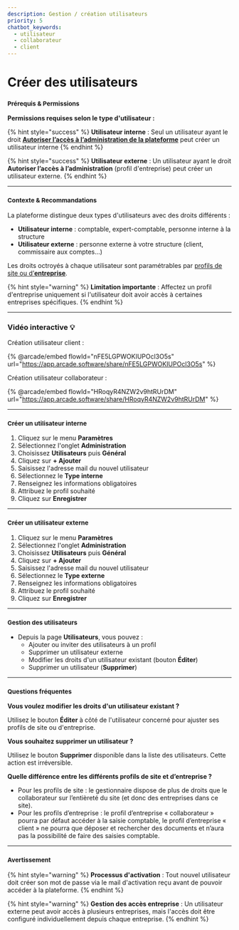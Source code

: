 ```yaml
---
description: Gestion / création utilisateurs 
priority: 5
chatbot_keywords: 
  - utilisateur
  - collaborateur
  - client
---
```


# Créer des utilisateurs

### <sup>**Prérequis & Permissions**</sup>

**Permissions requises selon le type d'utilisateur :**

{% hint style="success" %}
**Utilisateur interne** : Seul un utilisateur ayant le droit [**Autoriser l’accès à l’administration de la plateforme**](detail-des-droits.md) peut créer un utilisateur interne
{% endhint %}

{% hint style="success" %}
**Utilisateur externe** : Un utilisateur ayant le droit **Autoriser l’accès à l’administration** (profil d'entreprise) peut créer un utilisateur externe.
{% endhint %}

***

### <sup>**Contexte & Recommandations**</sup>

La plateforme distingue deux types d'utilisateurs avec des droits différents :

* **Utilisateur interne** : comptable, expert-comptable, personne interne à la structure
* **Utilisateur externe** : personne externe à votre structure (client, commissaire aux comptes...)

Les droits octroyés à chaque utilisateur sont paramétrables par [profils de site ou d’**entreprise**](gerer-les-profils-de-droits.md).

{% hint style="warning" %}
**Limitation importante** : Affectez un profil d'entreprise uniquement si l'utilisateur doit avoir accès à certaines entreprises spécifiques.
{% endhint %}

***

### Vidéo interactive :bulb:

Création utilisateur client  :

{% @arcade/embed flowId="nFE5LGPWOKIUPOcl3O5s" url="https://app.arcade.software/share/nFE5LGPWOKIUPOcl3O5s" %}

Création utilisateur collaborateur :&#x20;

{% @arcade/embed flowId="HRoqyR4NZW2v9htRUrDM" url="https://app.arcade.software/share/HRoqyR4NZW2v9htRUrDM" %}

***

### <sup>**Créer un utilisateur interne**</sup>

1. Cliquez sur le menu **Paramètres**
2. Sélectionnez l'onglet **Administration**
3. Choisissez **Utilisateurs** puis **Général**
4. Cliquez sur **+ Ajouter**
5. Saisissez l'adresse mail du nouvel utilisateur
6. Sélectionnez le **Type interne**
7. Renseignez les informations obligatoires
8. Attribuez le profil souhaité
9. Cliquez sur **Enregistrer**

***

### <sup>**Créer un utilisateur externe**</sup>

1. Cliquez sur le menu **Paramètres**
2. Sélectionnez l'onglet **Administration**
3. Choisissez **Utilisateurs** puis **Général**
4. Cliquez sur **+ Ajouter**
5. Saisissez l'adresse mail du nouvel utilisateur
6. Sélectionnez le **Type externe**
7. Renseignez les informations obligatoires
8. Attribuez le profil souhaité
9. Cliquez sur **Enregistrer**

***

### <sup>**Gestion des utilisateurs**</sup>

* Depuis la page **Utilisateurs**, vous pouvez :
  * Ajouter ou inviter des utilisateurs à un profil
  * Supprimer un utilisateur externe
  * Modifier les droits d'un utilisateur existant (bouton **Éditer**)
  * Supprimer un utilisateur (**Supprimer**)

***

### <sup>**Questions fréquentes**</sup>

**Vous voulez modifier les droits d'un utilisateur existant ?**

Utilisez le bouton **Éditer** à côté de l'utilisateur concerné pour ajuster ses profils de site ou d'entreprise.

**Vous souhaitez supprimer un utilisateur ?**

Utilisez le bouton **Supprimer** disponible dans la liste des utilisateurs. Cette action est irréversible.

**Quelle différence entre les différents profils de site et d’entreprise ?**

* Pour les profils de site : le gestionnaire dispose de plus de droits que le collaborateur sur l’entièreté du site (et donc des entreprises dans ce site).
* Pour les profils d’entreprise : le profil d’entreprise « collaborateur » pourra par défaut accéder à la saisie comptable, le profil d’entreprise « client » ne pourra que déposer et rechercher des documents et n’aura pas la possibilité de faire des saisies comptable.

***

### <sup>**Avertissement**</sup>

{% hint style="warning" %}
**Processus d'activation** : Tout nouvel utilisateur doit créer son mot de passe via le mail d'activation reçu avant de pouvoir accéder à la plateforme.
{% endhint %}

{% hint style="warning" %}
**Gestion des accès entreprise** : Un utilisateur externe peut avoir accès à plusieurs entreprises, mais l'accès doit être configuré individuellement depuis chaque entreprise.
{% endhint %}
